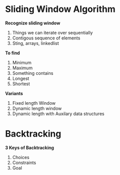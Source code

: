 # Sliding Window Algorithm
**Recognize sliding window**
1. Things we can iterate over sequentially
2. Contigous sequence of elements
3. Sting, arrays, linkedlist

**To find**
1. Minimum
2. Maximum
3. Something contains
4. Longest
5. Shortest

**Variants**  
1. Fixed length Window
2. Dynamic length window
3. Dynamic length with Auxilary data structures

# Backtracking
**3 Keys of Backtracking**
1. Choices
2. Constraints
3. Goal
